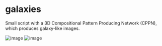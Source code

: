 # galaxies

Small script with a 3D Compositional Pattern Producing Network (CPPN), which produces galaxy-like images.

![image](https://github.com/PhilippThoelke/fun-stuff/assets/36135990/7ea1471e-9d5f-402a-a220-a9d2821eb224)
![image](https://github.com/PhilippThoelke/fun-stuff/assets/36135990/d8831dad-487d-4586-ba3f-4d606223bc03)
